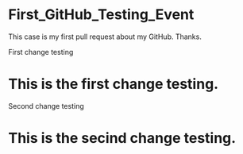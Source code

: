 # First_GitHub_Testing_Event
This case is my first pull request about my GitHub. Thanks.

First change testing
# This is the first change testing.

Second change testing
# This is the secind change testing.
